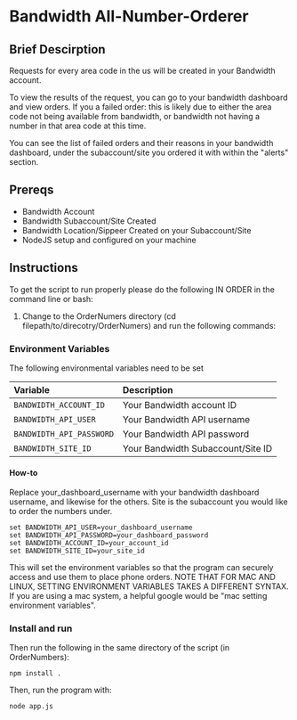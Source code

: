 # Bandwidth All-Number-Orderer

## Brief Descirption

Requests for every area code in the us will be created in your Bandwidth account.

To view the results of the request, you can go to your bandwidth dashboard and view orders.
If you a failed order: this is likely due to either the area code not being available from bandwidth, or bandwidth not having a number in that area code at this time.

You can see the list of failed orders and their reasons in your bandwidth dashboard, under the subaccount/site you ordered it with within the "alerts" section.

## Prereqs

* Bandwidth Account
* Bandwidth Subaccount/Site Created
* Bandwidth Location/Sippeer Created on your Subaccount/Site
* NodeJS setup and configured on your machine

## Instructions

To get the script to run properly please do the following IN ORDER in the command line or bash:

1. Change to the OrderNumers directory (cd filepath/to/direcotry/OrderNumers) and run the following commands:

### Environment Variables

The following environmental variables need to be set

| Variable                 | Description                        |
|:-------------------------|:-----------------------------------|
| `BANDWIDTH_ACCOUNT_ID`   | Your Bandwidth account ID          |
| `BANDWIDTH_API_USER`     | Your Bandwidth API username        |
| `BANDWIDTH_API_PASSWORD` | Your Bandwidth API password        |
| `BANDWIDTH_SITE_ID`      | Your Bandwidth Subaccount/Site ID  |

#### How-to

Replace your_dashboard_username with your bandwidth dashboard username, and likewise for the others.
Site is the subaccount you would like to order the numbers under.

```
set BANDWIDTH_API_USER=your_dashboard_username
set BANDWIDTH_API_PASSWORD=your_dashboard_password
set BANDWIDTH_ACCOUNT_ID=your_account_id
set BANDWIDTH_SITE_ID=your_site_id
```

This will set the environment variables so that the program can securely access and use them to place phone orders.
NOTE THAT FOR MAC AND LINUX, SETTING ENVIRONMENT VARIABLES TAKES A DIFFERENT SYNTAX.
If you are using a mac system, a helpful google would be "mac setting environment variables".

### Install and run

Then run the following in the same directory of the script (in OrderNumbers):

```
npm install .
```

Then, run the program with:

```
node app.js
```
